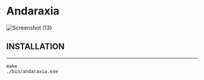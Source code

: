 # Andaraxia

![Screenshot (13)](https://user-images.githubusercontent.com/11726211/236872106-d089ca7e-3833-47c4-b6b0-3dd60b966ed9.png)

## INSTALLATION
------------------
`make`
</br>
`./bin/andaraxia.exe`
